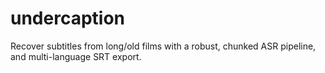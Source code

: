 # undercaption
Recover subtitles from long/old films with a robust, chunked ASR pipeline, and multi-language SRT export.
